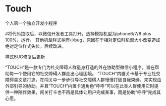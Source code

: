 # Touch

个人第一个独立开发小程序 

#将代码拉取后，以微信开发者工具打开，选择模拟机型为iphone6/7/8 plus 100%，运行。
其他机型样式稍有小bug，原因在于相对定位时机型大小改变造成绝对定位样式失位，后续改进。

样式BUG修复后更新

“TOUCH“是一款专门为社交障碍人群量身打造的外在协助型微信小程序，旨在帮助每一个使用它的社交障碍人群走出心理困境。
“TOUCH“内置关卡基于专业社交障碍类文章打造，在闯关中一步步引导社交障碍人群慢慢打破自我束缚，来实现由外部引导的协助。并且”TOUCH“内置卡通角色”呼呼“可以在此类人群使用它时提供一种陪伴效果，闯关打卡也不再是具体让用户完成某事，而是协助”呼呼“完成其心愿。
